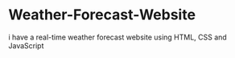 # Weather-Forecast-Website
i have a real-time weather forecast website using HTML, CSS and JavaScript
